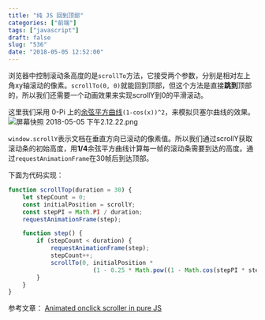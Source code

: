 ```yaml
---
title: "纯 JS 回到顶部"
categories: ["前端"]
tags: ["javascript"]
draft: false
slug: "536"
date: "2018-05-05 12:52:00"
---
```


浏览器中控制滚动条高度的是`scrollTo`方法，它接受两个参数，分别是相对左上角xy轴滚动的像素。`scrollTo(0, 0)`就能回到顶部，但这个方法是直接**跳到**顶部的，所以我们还需要一个动画效果来实现scrollY到0的平滑滚动。

这里我们采用 0-Pi 上的[余弦平方曲线][1]`(1-cos(x))^2`，来模拟贝塞尔曲线的效果。
![屏幕快照 2018-05-05 下午2.12.22.png][2]

`window.scrollY`表示文档在垂直方向已滚动的像素值。所以我们通过scrollY获取滚动条的初始高度，用**1/4**余弦平方曲线计算每一帧的滚动条需要到达的高度。通过`requestAnimationFrame`在30帧后到达顶部。

下面为代码实现：
```js
function scrollTop(duration = 30) {
    let stepCount = 0;
    const initialPosition = scrollY;
    const stepPI = Math.PI / duration;
    requestAnimationFrame(step);

    function step() {
        if (stepCount < duration) {
            requestAnimationFrame(step);
            stepCount++;
            scrollTo(0, initialPosition * 
                        (1 - 0.25 * Math.pow((1 - Math.cos(stepPI * stepCount)), 2)));
        }
    }
}
```

参考文章：
[Animated onclick scroller in pure JS][3]


  [1]: http://www.wolframalpha.com/input/?i=(1-cos(x))%5E2%20from%200%20to%20pi
  [2]: https://zhangchen915.com/usr/uploads/2018/05/2168690342.png
  [3]: https://juusomikkonen.com/blog/2016/07/24/animated-onclick-scroller-in-pure-js.html
